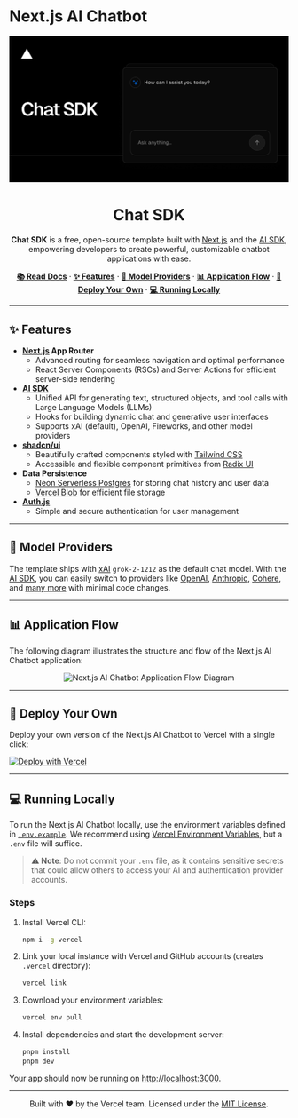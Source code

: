 # Next.js AI Chatbot

<p align="center">
  <a href="https://chat.vercel.ai/">
    <img alt="Next.js 14 and App Router-ready AI chatbot" src="app/(chat)/opengraph-image.png" width="600"/>
  </a>
</p>

<h1 align="center">Chat SDK</h1>

<p align="center">
  <strong>Chat SDK</strong> is a free, open-source template built with <a href="https://nextjs.org">Next.js</a> and the <a href="https://sdk.vercel.ai/docs">AI SDK</a>, empowering developers to create powerful, customizable chatbot applications with ease.
</p>

<p align="center">
  <a href="https://chat-sdk.dev"><strong>📚 Read Docs</strong></a> · 
  <a href="#features"><strong>✨ Features</strong></a> · 
  <a href="#model-providers"><strong>🤖 Model Providers</strong></a> · 
  <a href="#application-flow"><strong>📊 Application Flow</strong></a> · 
  <a href="#deploy-your-own"><strong>🚀 Deploy Your Own</strong></a> · 
  <a href="#running-locally"><strong>💻 Running Locally</strong></a>
</p>

---

## ✨ Features

- **[Next.js](https://nextjs.org) App Router**
  - Advanced routing for seamless navigation and optimal performance
  - React Server Components (RSCs) and Server Actions for efficient server-side rendering
- **[AI SDK](https://sdk.vercel.ai/docs)**
  - Unified API for generating text, structured objects, and tool calls with Large Language Models (LLMs)
  - Hooks for building dynamic chat and generative user interfaces
  - Supports xAI (default), OpenAI, Fireworks, and other model providers
- **[shadcn/ui](https://ui.shadcn.com)**
  - Beautifully crafted components styled with [Tailwind CSS](https://tailwindcss.com)
  - Accessible and flexible component primitives from [Radix UI](https://radix-ui.com)
- **Data Persistence**
  - [Neon Serverless Postgres](https://vercel.com/marketplace/neon) for storing chat history and user data
  - [Vercel Blob](https://vercel.com/storage/blob) for efficient file storage
- **[Auth.js](https://authjs.dev)**
  - Simple and secure authentication for user management

---

## 🤖 Model Providers

The template ships with [xAI](https://x.ai) `grok-2-1212` as the default chat model. With the [AI SDK](https://sdk.vercel.ai/docs), you can easily switch to providers like [OpenAI](https://openai.com), [Anthropic](https://anthropic.com), [Cohere](https://cohere.com/), and [many more](https://sdk.vercel.ai/providers/ai-sdk-providers) with minimal code changes.

---

## 📊 Application Flow

The following diagram illustrates the structure and flow of the Next.js AI Chatbot application:

<p align="center">
  <img alt="Next.js AI Chatbot Application Flow Diagram" src="https://i.postimg.cc/76mcgHSH/Nextjs-AI-Chatbot-Diagram-1.png" width="600"/>
</p>

---

## 🚀 Deploy Your Own

Deploy your own version of the Next.js AI Chatbot to Vercel with a single click:

[![Deploy with Vercel](https://vercel.com/button)](https://vercel.com/new/clone?repository-url=https%3A%2F%2Fgithub.com%2Fvercel%2Fai-chatbot&env=AUTH_SECRET&envDescription=Learn+more+about+how+to+get+the+API+Keys+for+the+application&envLink=https%3A%2F%2Fgithub.com%2Fvercel%2Fai-chatbot%2Fblob%2Fmain%2F.env.example&demo-title=AI+Chatbot&demo-description=An+Open-Source+AI+Chatbot+Template+Built+With+Next.js+and+the+AI+SDK+by+Vercel.&demo-url=https%3A%2F%2Fchat.vercel.ai&products=%5B%7B%22type%22%3A%22integration%22%2C%22protocol%22%3A%22ai%22%2C%22productSlug%22%3A%22grok%22%2C%22integrationSlug%22%3A%22xai%22%7D%2C%7B%22type%22%3A%22integration%22%2C%22protocol%22%3A%22storage%22%2C%22productSlug%22%3A%22neon%22%2C%22integrationSlug%22%3A%22neon%22%7D%2C%7B%22type%22%3A%22integration%22%2C%22protocol%22%3A%22storage%22%2C%22productSlug%22%3A%22upstash-kv%22%2C%22integrationSlug%22%3A%22upstash%22%7D%2C%7B%22type%22%3A%22blob%22%7D%5D)

---

## 💻 Running Locally

To run the Next.js AI Chatbot locally, use the environment variables defined in [`.env.example`](.env.example). We recommend using [Vercel Environment Variables](https://vercel.com/docs/projects/environment-variables), but a `.env` file will suffice.

> **⚠️ Note**: Do not commit your `.env` file, as it contains sensitive secrets that could allow others to access your AI and authentication provider accounts.

### Steps

1. Install Vercel CLI:
   ```bash
   npm i -g vercel
   ```
2. Link your local instance with Vercel and GitHub accounts (creates `.vercel` directory):
   ```bash
   vercel link
   ```
3. Download your environment variables:
   ```bash
   vercel env pull
   ```
4. Install dependencies and start the development server:
   ```bash
   pnpm install
   pnpm dev
   ```

Your app should now be running on [http://localhost:3000](http://localhost:3000).

---

<p align="center">
  Built with ❤️ by the Vercel team. Licensed under the <a href="https://github.com/vercel/ai-chatbot/blob/main/LICENSE">MIT License</a>.
</p>
